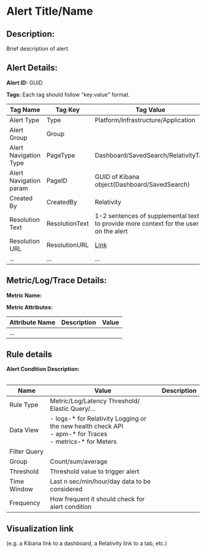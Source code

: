 # Alert Title/Name

## Description: 
Brief description of alert.

## Alert Details:
**Alert ID:** GUID

**Tags:**
Each tag should follow "key:value" format.

|Tag Name|Tag Key|Tag Value|
|--|--|--|
|Alert Type|Type|Platform/Infrastructure/Application|
|Alert Group|Group||
|Alert Navigation Type|PageType|Dashboard/SavedSearch/RelativityTab|
|Alert Navigation param|PageID|GUID of Kibana object(Dashboard/SavedSearch)|
|Created By|CreatedBy|Relativity|
|Resolution Text|ResolutionText|1-2 sentences of supplemental text to provide more context for the user on the alert|
|Resolution URL|ResolutionURL|[Link](!template-alert-resolution-sop.md)|
|...|...|...|

## Metric/Log/Trace Details:
**Metric Name:**

**Metric Attributes:**

|Attribute Name| Description| Value|
|-------|---|--|
|...|||

## Rule details
**Alert Condition Description:** <br/><br/>

|Name|Value|Description|
|-|-|-|
|Rule Type| Metric/Log/Latency Threshold/  Elastic Query/...|
|Data View|- logs-* for Relativity Logging or the new health check API<br/>- apm-* for Traces<br/>- metrics-* for Meters
|Filter Query||
Group| Count/sum/average|
|Threshold| Threshold value to trigger alert|
|Time Window| Last n sec/min/hour/day data to be considered|
|Frequency| How frequent it should check for alert condition|

## Visualization link
(e.g. a Kibana link to a dashboard, a Relativity link to a tab, etc.)

